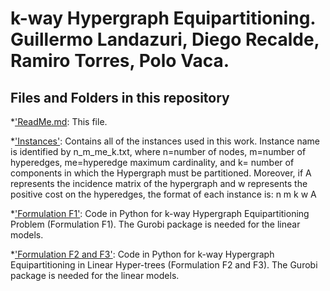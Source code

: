 # k-way Hypergraph Equipartitioning. Guillermo Landazuri, Diego Recalde, Ramiro Torres, Polo Vaca.

## Files and Folders in this repository

*['ReadMe.md](ReadMe.md): This file.

*['Instances'](Instances): Contains all of the instances used in this work. Instance name is identified by  n_m_me_k.txt, where n=number of nodes, m=number of hyperedges, me=hyperedge maximum cardinality, and k= number of components in which the Hypergraph must be partitioned. Moreover, if A represents the incidence matrix of the hypergraph and w represents the positive cost on the hyperedges, the format of each instance is:
n m k 
w
A 

*['Formulation F1'](F1_2024_cuts.py): Code in Python for k-way Hypergraph Equipartitioning Problem (Formulation F1). The Gurobi package is needed for the linear models.

*['Formulation F2 and F3'](F2_F3_2024_cuts.py): Code in Python for k-way Hypergraph Equipartitioning in Linear Hyper-trees (Formulation F2 and F3). The Gurobi package is needed for the linear models.

